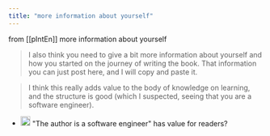 ```yaml
---
title: "more information about yourself"
---
```


from [[pIntEn]]
more information about yourself
> I also think you need to give a bit more information about yourself and how you started on the journey of writing the book. That information you can just post here, and I will copy and paste it.

> I think this really adds value to the body of knowledge on learning, and the structure is good (which I suspected, seeing that you are a software engineer).
- <img src='https://scrapbox.io/api/pages/nishio/nishio/icon' alt='nishio.icon' height="19.5"/> "The author is a software engineer" has value for readers?
